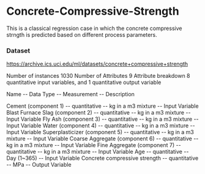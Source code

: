 # Concrete-Compressive-Strength


This is a classical regression case in which the concrete compressive strngth is predicted based on different process parameters.

### Dataset

https://archive.ics.uci.edu/ml/datasets/concrete+compressive+strength

Number of instances 1030
Number of Attributes 9
Attribute breakdown 8 quantitative input variables, and 1 quantitative output variable


Name -- Data Type -- Measurement -- Description

Cement (component 1) -- quantitative -- kg in a m3 mixture -- Input Variable
Blast Furnace Slag (component 2) -- quantitative -- kg in a m3 mixture -- Input Variable
Fly Ash (component 3) -- quantitative -- kg in a m3 mixture -- Input Variable
Water (component 4) -- quantitative -- kg in a m3 mixture -- Input Variable
Superplasticizer (component 5) -- quantitative -- kg in a m3 mixture -- Input Variable
Coarse Aggregate (component 6) -- quantitative -- kg in a m3 mixture -- Input Variable
Fine Aggregate (component 7) -- quantitative -- kg in a m3 mixture -- Input Variable
Age -- quantitative -- Day (1~365) -- Input Variable
Concrete compressive strength -- quantitative -- MPa -- Output Variable






